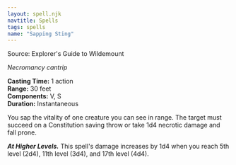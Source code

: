 ```yaml
---
layout: spell.njk
navtitle: Spells
tags: spells
name: "Sapping Sting"
---
```

Source: Explorer's Guide to Wildemount

_Necromancy cantrip_

**Casting Time:** 1 action  
**Range:** 30 feet  
**Components:** V, S  
**Duration:** Instantaneous

You sap the vitality of one creature you can see in range. The target must succeed on a Constitution saving throw or take 1d4 necrotic damage and fall prone.

**_At Higher Levels._** This spell's damage increases by 1d4 when you reach 5th level (2d4), 11th level (3d4), and 17th level (4d4).